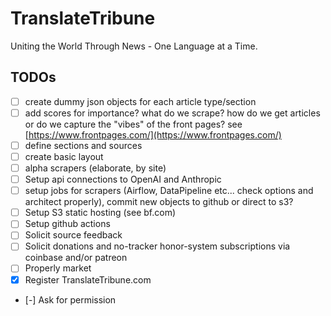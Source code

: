 # TranslateTribune
Uniting the World Through News - One Language at a Time.

## TODOs

- [ ] create dummy json objects for each article type/section
- [ ] add scores for importance? what do we scrape? how do we get articles or do we capture the "vibes" of the front pages? see [https://www.frontpages.com/](https://www.frontpages.com/)
- [ ] define sections and sources
- [ ] create basic layout
- [ ] alpha scrapers (elaborate, by site) 
- [ ] Setup api connections to OpenAI and Anthropic
- [ ] setup jobs for scrapers (Airflow, DataPipeline etc... check options and architect properly), commit new objects to github or direct to s3?
- [ ] Setup S3 static hosting (see bf.com)
- [ ] Setup github actions
- [ ] Solicit source feedback
- [ ] Solicit donations and no-tracker honor-system subscriptions via coinbase and/or patreon
- [ ] Properly market
- [x] Register TranslateTribune.com
- [-] Ask for permission
